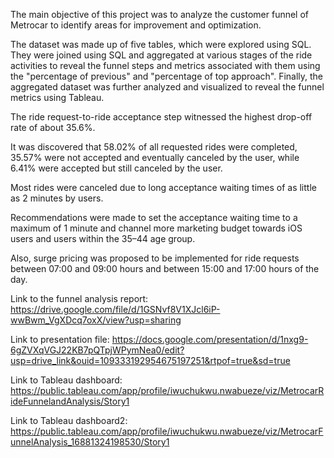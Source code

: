 The main objective of this project was to analyze the customer funnel of Metrocar to identify areas for improvement and optimization.

The dataset was made up of five tables, which were explored using SQL. They were joined using SQL and aggregated at various stages of the ride activities to reveal the funnel steps and metrics associated with them using the "percentage of previous" and "percentage of top approach". Finally, the aggregated dataset was further analyzed and visualized to reveal the funnel metrics using Tableau.

The ride request-to-ride acceptance step witnessed the highest drop-off rate of about 35.6%.

It was discovered that 58.02% of all requested rides were completed, 35.57% were not accepted and eventually canceled by the user, while 6.41% were accepted but still canceled by the user.

Most rides were canceled due to long acceptance waiting times of as little as 2 minutes by users.

Recommendations were made to set the acceptance waiting time to a maximum of 1 minute and channel more marketing budget towards iOS users and users within the 35–44 age group.

Also, surge pricing was proposed to be implemented for ride requests between 07:00 and 09:00 hours and between 15:00 and 17:00 hours of the day.

Link to the funnel analysis report: https://drive.google.com/file/d/1GSNvf8V1XJcl6iP-wwBwm_VgXDcq7oxX/view?usp=sharing

Link to presentation file: https://docs.google.com/presentation/d/1nxg9-6gZVXqVGJ22KB7pQTpjWPymNea0/edit?usp=drive_link&ouid=109333192954675197251&rtpof=true&sd=true

Link to Tableau dashboard: https://public.tableau.com/app/profile/iwuchukwu.nwabueze/viz/MetrocarRideFunnelandAnalysis/Story1

Link to Tableau dashboard2: https://public.tableau.com/app/profile/iwuchukwu.nwabueze/viz/MetrocarFunnelAnalysis_16881324198530/Story1
